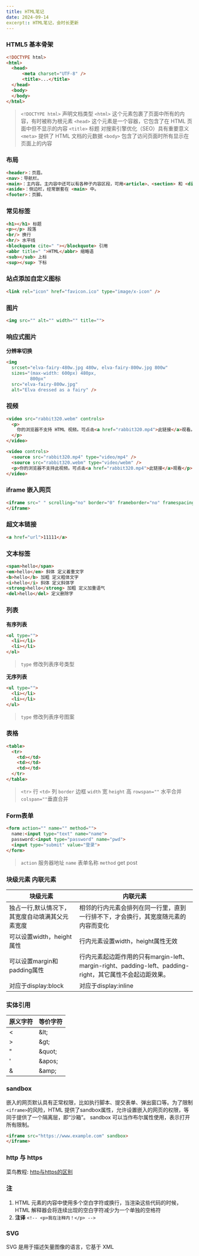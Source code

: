 ```yaml
---
title: HTML笔记
date: 2024-09-14
excerpt:: HTML笔记，会时长更新
---
```


### HTML5 基本骨架
```html
<!DOCTYPE html>
<html>
  <head>
      <meta charset="UTF-8" />
      <title>...</title>
  </head>
  <body>
  </body>
</html>
```
>`<!DOCTYPE html>` 声明文档类型
`<html>` 这个元素包裹了页面中所有的内容，有时被称为根元素
`<head>` 这个元素是一个容器，它包含了在 HTML 页面中但不显示的内容
`<title>` 标题 对搜索引擎优化（SEO）具有重要意义
`<meta>` 提供了 HTML 文档的元数据
`<body>` 包含了访问页面时所有显示在页面上的内容

### 布局
```html
<header>：页眉。
<nav>：导航栏。
<main>：主内容。主内容中还可以有各种子内容区段，可用<article>、<section> 和 <div> 等元素表示。
<aside>：侧边栏，经常嵌套在 <main> 中。
<footer>：页脚。
```

### 常见标签
```html
<h1></h1> 标题
<p></p> 段落
<br/> 换行
<hr/> 水平线
<blockquote cite=" "></blockquote> 引用
<abbr title=" ">HTML</abbr> 缩略语
<sub></sub> 上标
<sup></sup> 下标
```

### 站点添加自定义图标
```html
<link rel="icon" href="favicon.ico" type="image/x-icon" />
```

### 图片
```html
<img src="" alt="" width="" title="">
```
### 响应式图片

**分辨率切换**
```html
<img
  srcset="elva-fairy-480w.jpg 480w, elva-fairy-800w.jpg 800w"
  sizes="(max-width: 600px) 480px,
         800px"
  src="elva-fairy-800w.jpg"
  alt="Elva dressed as a fairy" />
```


### 视频
```html
<video src="rabbit320.webm" controls>
  <p>
    你的浏览器不支持 HTML 视频。可点击<a href="rabbit320.mp4">此链接</a>观看。
  </p>
</video>

<video controls>
  <source src="rabbit320.mp4" type="video/mp4" />
  <source src="rabbit320.webm" type="video/webm" />
  <p>你的浏览器不支持此视频。可点击<a href="rabbit320.mp4">此链接</a>观看</p>
</video>
```

### iframe 嵌入网页
```html
<iframe src=" " scrolling="no" border="0" frameborder="no" framespacing="0" allowfullscreen="true">
</iframe>
```

### 超文本链接
```html
<a href="url">11111</a>
```

### 文本标签
```html
<span>hello</span> 
<em>hello</em> 斜体 定义着重文字
<b>hello</b> 加粗 定义粗体文字
<i>hello</i> 斜体 定义斜体字
<strong>hello</strong> 加粗 定义加重语气
<del>hello</del> 定义删除字 
```


### 列表
**有序列表**
```html
<ol type="">
  <li></li>
  <li></li>
</ol>
```
>`type` 修改列表序号类型

**无序列表**
```html
<ul type="">
  <li></li>
  <li></li>
</ul>
```
>`type` 修改列表序号图案

### 表格
```html
<table>
  <tr>
    <td></td>
    <td></td>
    <td></td>
  </tr>
</table>
```
>`<tr>` 行  `<td>` 列
`border` 边框  `width` 宽  `height` 高
`rowspan=""` 水平合并  `colspan=""`垂直合并

### Form表单
```html
<form action="" name="" method="">
  name:<input type="text" name="name">
  password:<input type="password" name="pwd">
  <input type="submit" value="登录"> 
</form>
```
>`action` 服务器地址
`name` 表单名称
`method` get post

### 块级元素 内联元素
| 块级元素 | 内联元素 |
| ------- | ------- |
|    独占一行,默认情况下，其宽度自动填满其父元素宽度    | 相邻的行内元素会排列在同一行里，直到一行排不下，才会换行，其宽度随元素的内容而变化   |
|    可以设置width，height属性    | 行内元素设置width，height属性无效   |
|    可以设置margin和padding属性    | 行内元素起边距作用的只有margin-left、margin-right、padding-left、padding-right，其它属性不会起边距效果。 | 
|    对应于display:block    | 对应于display:inline | 


### 实体引用
| 原义字符 | 等价字符 |
| ------- | ------- |
|    <    | \&lt;   |
|    >    | \&gt;   |
|    "    | \&quot; | 
|    '    | \&apos; | 
|    &    | \&amp;  |

### sandbox
嵌入的网页默认具有正常权限，比如执行脚本、提交表单、弹出窗口等。为了限制`<iframe>`的风险，HTML 提供了sandbox属性，允许设置嵌入的网页的权限，等同于提供了一个隔离层，即“沙箱”。
sandbox 可以当作布尔属性使用，表示打开所有限制。
```html
<iframe src="https://www.example.com" sandbox>
</iframe>
```

### http 与 https
菜鸟教程: [http与https的区别](https://www.runoob.com/w3cnote/http-vs-https.html)


### 注
1. HTML 元素的内容中使用多个空白字符或换行，当渲染这些代码的时候，HTML 解释器会将连续出现的空白字符减少为一个单独的空格符
2. **注译** ``<!-- <p>我在注释内！</p> -->``

### SVG
SVG 是用于描述矢量图像的语言，它基于 XML